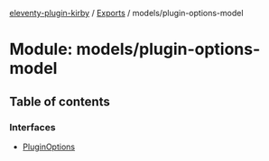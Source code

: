 [eleventy-plugin-kirby](../README.md) / [Exports](../modules.md) / models/plugin-options-model

# Module: models/plugin-options-model

## Table of contents

### Interfaces

- [PluginOptions](../interfaces/models/plugin-options-model.pluginoptions.md)
